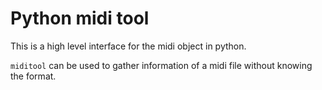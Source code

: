 # Python midi tool

This is a high level interface for the midi object in python.

`miditool` can be used to gather information of a midi file without knowing the format.

